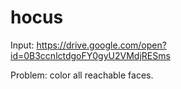 # hocus

Input: https://drive.google.com/open?id=0B3ccnlctdgoFY0gyU2VMdjRESms

Problem: color all reachable faces.
